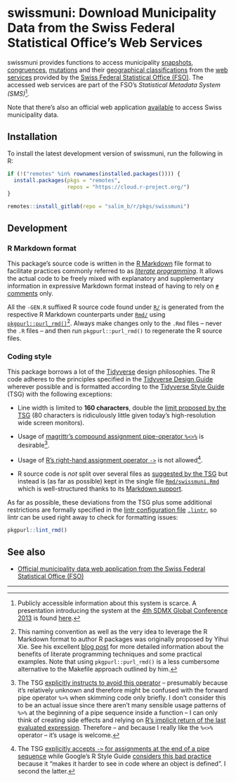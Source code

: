 # swissmuni: Download Municipality Data from the Swiss Federal Statistical Office’s Web Services

swissmuni provides functions to access municipality [snapshots](https://sms.bfs.admin.ch/WcfBFSSpecificService.svc/AnonymousRest/communes/snapshots), [congruences](https://sms.bfs.admin.ch/WcfBFSSpecificService.svc/AnonymousRest/communes/correspondances), [mutations](https://sms.bfs.admin.ch/WcfBFSSpecificService.svc/AnonymousRest/communes/mutations) and their [geographical classifications](https://sms.bfs.admin.ch/WcfBFSSpecificService.svc/AnonymousRest/communes/levels) from the [web services](https://sms.bfs.admin.ch/WcfBFSSpecificService.svc?singleWsdl) provided by the [Swiss Federal Statistical Office (FSO)](https://www.bfs.admin.ch/bfs/en/home.html). The accessed web services are part of the FSO’s *Statistical Metadata System (SMS)*[^1].

Note that there’s also an official web application [available](https://www.agvchapp.bfs.admin.ch/de/communes/query) to access Swiss municipality data.

## Installation

To install the latest development version of swissmuni, run the following in R:

``` r
if (!("remotes" %in% rownames(installed.packages()))) {
  install.packages(pkgs = "remotes",
                   repos = "https://cloud.r-project.org/")
}

remotes::install_gitlab(repo = "salim_b/r/pkgs/swissmuni")
```

## Development

### R Markdown format

This package’s source code is written in the [R Markdown](https://rmarkdown.rstudio.com/) file format to facilitate practices commonly referred to as [*literate programming*](https://en.wikipedia.org/wiki/Literate_programming). It allows the actual code to be freely mixed with explanatory and supplementary information in expressive Markdown format instead of having to rely on [`#` comments](https://cran.r-project.org/doc/manuals/r-release/R-lang.html#Comments) only.

All the `-GEN.R` suffixed R source code found under [`R/`](R/) is generated from the respective R Markdown counterparts under [`Rmd/`](Rmd/) using [`pkgpurl::purl_rmd()`](https://gitlab.com/salim_b/r/pkgs/pkgpurl/)[^2]. Always make changes only to the `.Rmd` files – never the `.R` files – and then run `pkgpurl::purl_rmd()` to regenerate the R source files.

### Coding style

This package borrows a lot of the [Tidyverse](https://www.tidyverse.org/) design philosophies. The R code adheres to the principles specified in the [Tidyverse Design Guide](https://principles.tidyverse.org/) wherever possible and is formatted according to the [Tidyverse Style Guide](https://style.tidyverse.org/) (TSG) with the following exceptions:

-   Line width is limited to **160 characters**, double the [limit proposed by the TSG](https://style.tidyverse.org/syntax.html#long-lines) (80 characters is ridiculously little given today’s high-resolution wide screen monitors).

-   Usage of [magrittr’s compound assignment pipe-operator `%<>%`](https://magrittr.tidyverse.org/reference/compound.html) is desirable[^3].

-   Usage of [R’s right-hand assignment operator `->`](https://rdrr.io/r/base/assignOps.html) is not allowed[^4].

-   R source code is *not* split over several files as [suggested by the TSG](https://style.tidyverse.org/package-files.html) but instead is (as far as possible) kept in the single file [`Rmd/swissmuni.Rmd`](Rmd/swissmuni.Rmd) which is well-structured thanks to its [Markdown support](#r-markdown-format).

As far as possible, these deviations from the TSG plus some additional restrictions are formally specified in the [lintr configuration file](https://github.com/jimhester/lintr#project-configuration) [`.lintr`](.lintr), so lintr can be used right away to check for formatting issues:

``` r
pkgpurl::lint_rmd()
```

## See also

-   [Official municipality data web application from the Swiss Federal Statistical Office (FSO)](https://www.agvchapp.bfs.admin.ch/de/communes/query)

---------------------------------------------------------------------------------------------------------------------------------------------------------------------------------------------------------------------------------------------------------------------------------------------------------------------------------------------------------------------------------------------------------------------------------------------------------------------------------------------------------------------------------------------------------------------------------------------------------------------------------------------------------------------------------------------------------------------------------------------------------------------------------------------------------------------------------------------------------------------------------------------------------------------------------------------------------------------------------------------------------------------------------------------------------------------------------------------------------------------------------------------------------------------------------------------------------------------------------------------------------------------------------------------------------------------------------------------------------------------------------------------------------------------------------------------------------------------------------------------------------------------------------------------------------------------------------------------------------------------------------------------------------------------------------------------------------------------------------------------------------------------------------------------------------------------------------------------------------------------------------------------------------------------------------------------------------------------------------------------------------------------------------------------------------------------------------------------------------------------------------------------------------------------------------------------------------------------------------------------------------------------------------------------------------------------------------------------------------------------------------------------------------------------------------------------------------------------------------------------------------------------------------------------------------------------------------------------------------------------------------------------------------------------------------------------------------------------------------------------------------------------------------------------------------------------------------------------------------------------------------------------------------------------------------------------------------------------------------------------------------------------------------------------------------------------------------------------------------------------------------------------------------------------------------------------------------------------------------------------------------------------------------------------------------------------------------------------------------------------------------------------------------------------------------------------------------------------------------------------------------------------------------------------------------------------------------------------------------------------------------------------------------------------------------------------------------------------------------------------------------------------------------------------------------------------------------------------------------------------------------------------------------------------------------------------------------------------------------------------------------------------------------------------------------------------------------------------------------------------------------------------------------------------------------------------------------------------------------------------------------------------------------------------------------------------------------------------------------------------------------------------------------------------------------------------------------------------------------------------------------------------------------------------------------------------------------------------------------------------------------------------------------------------------------------------------------------------------------------------------------------------------------------------------------------------------------------------------------------------------------------------------------------------------------------------------------------------------------------------------------------------------------------------------------------------------------------------------------------------------------------------------------------------------------------------------------------------------------------------------------------------------------------------------------------------------------------------------------------------------------------------------------------------------------------------------------------------------------------------------------------------------------------------------------------------------------------------------------------------------------------------------------------------------------------------------------------------------------------------------------------------------------------------------------------------------------------------------------------------------------------------------------------------------------------------------------------------------------------------------------------------------------------------------------------------------------------------------------------------------------------------------------------------------------------------------------------------------------------------------------------------------------------------------------------------------------------------------------------------------------------------------------------------------------------------------------------------------------------------------------------------------------------------------------------------------------------------------------------------------------------------------------------------------------------------------------------------------------------------------------------------------------------------------------------------------------------------------------------------------------------------------------------------------------------------------------------------------------------------------------------------------------------------------------------------------------------------------------------------------------------------------------------------------------------------------------------------------------------------------------------------------------------------------------------------------------------------------------------------------------------------------------------------------------------------------------------------------------------------------------------------------------------------------------------------------------------------------------------------------------------------------------------------------------------------------------------------------------------------------------------------------------------------------------------------------------------------------------------------------------------------------------------------------------------------------------------------------------------------------------------------------------------------------------------------------------------------------------------------------------------------------------------------------------------------------------------------------------------------------------------------------------------------------------------------------------------------------------------------------------------------------------------------------------------------------------------------------------------------------------------------------------------------------------------------------------------------------------------------------------------------------------------------------------------------------------------------------------------------------------------------------------------------------------------------------------------------------------------------------------------------------------------------------------------------------------------------------------------------------------------------------------------------------------------------------------------------------------------------------------------------------------------------------------------------------------------------------------------------------------------------------------------------------------------------------------------------------------------------------------------------------------------------------------------------------------------------------------------------------------------------------------------------------------------------------------------------------------------------------------------------------------------------------------------------------------------------------------------------------------------------------------------------------------------------------------------------------------------------------------------------------------------------------------------------------------------------------------------------------------------------------------------------------------------------------------------------------------------------------------------------------------------------------------------------------------------------------------------------------------------------------------------------------------------------------------------------------------------------------------------------------------------

[^1]: Publicly accessible information about this system is scarce. A presentation introducing the system at the [4th SDMX Global Conference 2013](https://sdmx.org/?sdmx_events=4th-sdmx-global-conference) is found [here](https://web.archive.org/web/20200615113441/https://www.oecd.org/sdd/SDMX%202013%20Session%203.7%20-%20A%20statistical%20metadata%20system%20based%20on%20SDMX.pdf).

[^2]: This naming convention as well as the very idea to leverage the R Markdown format to author R packages was originally proposed by Yihui Xie. See his excellent [blog post](https://yihui.name/rlp/) for more detailed information about the benefits of literate programming techniques and some practical examples. Note that using `pkgpurl::purl_rmd()` is a less cumbersome alternative to the Makefile approach outlined by him.

[^3]: The TSG [explicitly instructs to avoid this operator](https://style.tidyverse.org/pipes.html#assignment-1) – presumably because it’s relatively unknown and therefore might be confused with the forward pipe operator `%>%` when skimming code only briefly. I don’t consider this to be an actual issue since there aren’t many sensible usage patterns of `%>%` at the beginning of a pipe sequence inside a function – I can only think of creating side effects and relying on [R’s implicit return of the last evaluated expression](https://rdrr.io/r/base/function.html). Therefore – and because I really like the `%<>%` operator – it’s usage is welcome.

[^4]: The TSG [explicitly accepts `->` for assignments at the end of a pipe sequence](https://style.tidyverse.org/pipes.html#assignment-1) while Google’s R Style Guide [considers this bad practice](https://google.github.io/styleguide/Rguide.html#right-hand-assignment) because it “makes it harder to see in code where an object is defined”. I second the latter.
